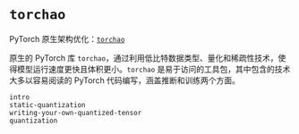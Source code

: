 # `torchao`

PyTorch 原生架构优化：[`torchao`](https://github.com/pytorch/ao)

原生的 PyTorch 库 `torchao`，通过利用低比特数据类型、量化和稀疏性技术，使得模型运行速度更快且体积更小。`torchao` 是易于访问的工具包，其中包含的技术大多以容易阅读的 PyTorch 代码编写，涵盖推断和训练两个方面。

```{toctree}
intro
static-quantization
writing-your-own-quantized-tensor
quantization
```
